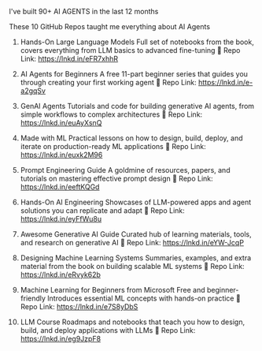 I've built 90+ AI AGENTS in the last 12 months

These 10 GitHub Repos taught me everything about AI Agents

1. Hands-On Large Language Models
Full set of notebooks from the book, covers everything from LLM basics to advanced fine-tuning
🔗 Repo Link: https://lnkd.in/eFR7xhhR

2. AI Agents for Beginners
A free 11-part beginner series that guides you through creating your first working agent
🔗 Repo Link: https://lnkd.in/e-a2gqSv

3. GenAI Agents
Tutorials and code for building generative AI agents, from simple workflows to complex architectures
🔗 Repo Link: https://lnkd.in/euAyXsnQ

4. Made with ML
Practical lessons on how to design, build, deploy, and iterate on production-ready ML applications
🔗 Repo Link: https://lnkd.in/euxk2M96

5. Prompt Engineering Guide
A goldmine of resources, papers, and tutorials on mastering effective prompt design
🔗 Repo Link: https://lnkd.in/eeftKQGd

6. Hands-On AI Engineering
Showcases of LLM-powered apps and agent solutions you can replicate and adapt
🔗 Repo Link: https://lnkd.in/eyFfWu8u

7. Awesome Generative AI Guide
Curated hub of learning materials, tools, and research on generative AI
🔗 Repo Link: https://lnkd.in/eYW-JcqP

8. Designing Machine Learning Systems
Summaries, examples, and extra material from the book on building scalable ML systems
🔗 Repo Link: https://lnkd.in/eRvyk62b

9. Machine Learning for Beginners from Microsoft
Free and beginner-friendly
Introduces essential ML concepts with hands-on practice
🔗 Repo Link: https://lnkd.in/e7S8yDbS

10. LLM Course
Roadmaps and notebooks that teach you how to design, build, and deploy applications with LLMs
🔗 Repo Link: https://lnkd.in/eg9JzpF8

